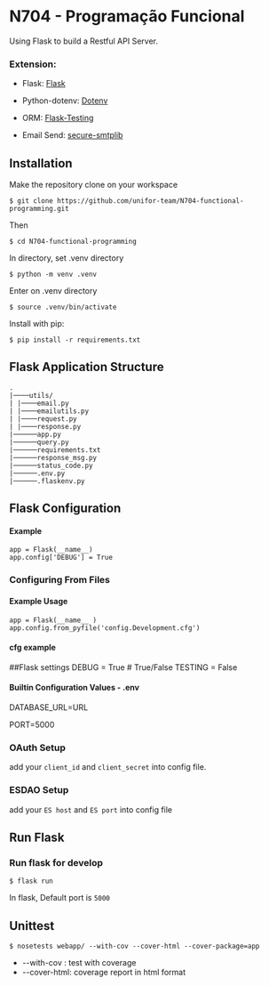 # N704 - Programação Funcional

Using Flask to build a Restful API Server.

### Extension:
- Flask: [Flask](https://flask.palletsprojects.com/en/3.0.x/)

- Python-dotenv: [Dotenv](https://pypi.org/project/python-dotenv/)

- ORM: [Flask-Testing](https://pypi.org/project/psycopg2-binary/)

- Email Send: [secure-smtplib](https://pypi.org/project/secure-smtplib/)

## Installation

Make the repository clone on your workspace

```
$ git clone https://github.com/unifor-team/N704-functional-programming.git
```
Then

```
$ cd N704-functional-programming
```

In directory, set .venv directory

```
$ python -m venv .venv
```

Enter on .venv directory

```
$ source .venv/bin/activate
```

Install with pip:

```
$ pip install -r requirements.txt
```

## Flask Application Structure 
```
.
|────utils/
| |────email.py
| |────emailutils.py
| |────request.py
| |────response.py
|──────app.py
|──────query.py
|──────requirements.txt
|──────response_msg.py
|──────status_code.py
|──────.env.py
|──────.flaskenv.py
```


## Flask Configuration

#### Example

```
app = Flask(__name__)
app.config['DEBUG'] = True
```
### Configuring From Files

#### Example Usage

```
app = Flask(__name__ )
app.config.from_pyfile('config.Development.cfg')
```

#### cfg example

##Flask settings
DEBUG = True  # True/False
TESTING = False

#### Builtin Configuration Values - .env

DATABASE_URL=URL

PORT=5000


### OAuth Setup
add your `client_id` and `client_secret` into config file.

### ESDAO Setup
add your `ES host` and `ES port` into config file 



 
## Run Flask
### Run flask for develop
```
$ flask run
```
In flask, Default port is `5000`

## Unittest
```
$ nosetests webapp/ --with-cov --cover-html --cover-package=app
```
- --with-cov : test with coverage
- --cover-html: coverage report in html format

